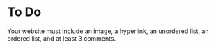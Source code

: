 # To Do

Your website must include an image, a hyperlink, an unordered list, an ordered list, and at least 3 comments.
